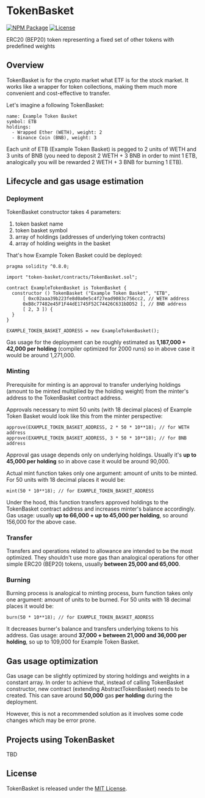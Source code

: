 # TokenBasket

[![NPM Package](https://img.shields.io/npm/v/token-basket.svg)](https://www.npmjs.org/package/token-basket)
[![License](https://img.shields.io/github/license/pedrycz/token-basket)](https://github.com/pedrycz/token-basket/blob/master/LICENSE)

ERC20 (BEP20) token representing a fixed set of other tokens with predefined weights

## Overview

TokenBasket is for the crypto market what ETF is for the stock market. It works like a wrapper for token collections, making them much more convenient and cost-effective to transfer.

Let's imagine a following TokenBasket:

```
name: Example Token Basket
symbol: ETB
holdings:
  - Wrapped Ether (WETH), weight: 2
  - Binance Coin (BNB), weight: 3
```

Each unit of ETB (Example Token Basket) is pegged to 2 units of WETH and 3 units of BNB (you need to deposit 2 WETH + 3 BNB in order to mint 1 ETB, analogically you will be rewarded 2 WETH + 3 BNB for burning 1 ETB).

## Lifecycle and gas usage estimation

### Deployment
 
TokenBasket constructor takes 4 parameters:
 1. token basket name
 2. token basket symbol
 3. array of holdings (addresses of underlying token contracts)
 4. array of holding weights in the basket

That's how Example Token Basket could be deployed:

```solidity
pragma solidity ^0.8.0;

import "token-basket/contracts/TokenBasket.sol";

contract ExampleTokenBasket is TokenBasket {
  constructor () TokenBasket ("Example Token Basket", "ETB",
      [ 0xc02aaa39b223fe8d0a0e5c4f27ead9083c756cc2, // WETH address
      0xB8c77482e45F1F44dE1745F52C74426C631bDD52 ], // BNB address
      [ 2, 3 ]) {
  }
}
```

```solidity
EXAMPLE_TOKEN_BASKET_ADDRESS = new ExampleTokenBasket();
```

Gas usage for the deployment can be roughly estimated as **1,187,000 + 42,000 per holding** (compiler optimized for 2000 runs) so in above case it would be around 1,271,000.

### Minting

Prerequisite for minting is an approval to transfer underlying holdings (amount to be minted multiplied by the holding weight) from the minter's address to the TokenBasket contract address.

Approvals necessary to mint 50 units (with 18 decimal places) of Example Token Basket would look like this from the minter perspective:

```
approve(EXAMPLE_TOKEN_BASKET_ADDRESS, 2 * 50 * 10**18); // for WETH address
approve(EXAMPLE_TOKEN_BASKET_ADDRESS, 3 * 50 * 10**18); // for BNB address
```

Approval gas usage depends only on underlying holdings. Usually it's **up to 45,000 per holding** so in above case it would be around 90,000.

Actual mint function takes only one argument: amount of units to be minted. For 50 units with 18 decimal places it would be:

```
mint(50 * 10**18); // for EXAMPLE_TOKEN_BASKET_ADDRESS
```

Under the hood, this function transfers approved holdings to the TokenBasket contract address and increases minter's balance accordingly. Gas usage: usually **up to 66,000 + up to 45,000 per holding**, so around 156,000 for the above case.

### Transfer

Transfers and operations related to allowance are intended to be the most optimized. They shouldn't use more gas than analogical operations for other simple ERC20 (BEP20) tokens, usually **between 25,000 and 65,000**.
 
### Burning
 
Burning process is analogical to minting process, burn function takes only one argument: amount of units to be burned. For 50 units with 18 decimal places it would be:
                                                                                                                  
```
burn(50 * 10**18); // for EXAMPLE_TOKEN_BASKET_ADDRESS
```

It decreases burner's balance and transfers underlying tokens to his address. Gas usage: around **37,000 + between 21,000 and 36,000 per holding**, so up to 109,000 for Example Token Basket.

## Gas usage optimization

Gas usage can be slightly optimized by storing holdings and weights in a constant array. In order to achieve that, instead of calling TokenBasket constructor, new contract (extending AbstractTokenBasket) needs to be created. This can save around **50,000** gas **per holding** during the deployment.

However, this is not a recommended solution as it involves some code changes which may be error prone.

## Projects using TokenBasket

TBD

## License

TokenBasket is released under the [MIT License](https://github.com/pedrycz/token-basket/blob/master/LICENSE).
